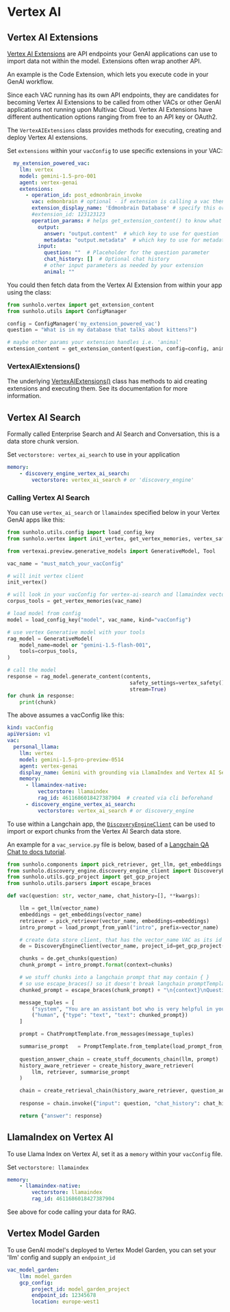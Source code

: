 # Vertex AI

## Vertex AI Extensions

[Vertex AI Extensions](https://cloud.google.com/vertex-ai/generative-ai/docs/extensions/overview) are API endpoints your GenAI applications can use to import data not within the model.  Extensions often wrap another API.  

An example is the Code Extension, which lets you execute code in your GenAI workflow. 

Since each VAC running has its own API endpoints, they are candidates for becoming Vertex AI Extensions to be called from other VACs or other GenAI applications not running upon Multivac Cloud.  Vertex AI Extensions have different authentication options ranging from free to an API key or OAuth2.  

The `VertexAIExtensions` class provides methods for executing, creating and deploy Vertex AI extensions. 

Set `extensions` within your `vacConfig` to use specific extensions in your VAC:

```yaml
  my_extension_powered_vac:
    llm: vertex
    model: gemini-1.5-pro-001
    agent: vertex-genai
    extensions:
      - operation_id: post_edmonbrain_invoke
        vac: edmonbrain # optional - if extension is calling a vac then this is used to determine the URL for the extension
        extension_display_name: 'Edmonbrain Database' # specify this or extension_id
        #extension_id: 123123123
        operation_params: # helps get_extension_content() to know what schema will send in data and how to parse it out its reply
          output:
            answer: "output.content"  # which key to use for question
            metadata: "output.metadata"  # which key to use for metadata
          input:
            question: ""  # Placeholder for the question parameter
            chat_history: []  # Optional chat history
            # other input parameters as needed by your extension
            animal: ""
```

You could then fetch data from the Vertex AI Extension from within your app using the class:

```python
from sunholo.vertex import get_extension_content
from sunholo.utils import ConfigManager

config = ConfigManager('my_extension_powered_vac')
question = "What is in my database that talks about kittens?")

# maybe other params your extension handles i.e. 'animal'
extension_content = get_extension_content(question, config=config, animal="cat")
```

### VertexAIExtensions()

The underlying [VertexAIExtensions()](../sunholo/vertex/extensions_class) class has methods to aid creating extensions and executing them. See its documentation for more information.

## Vertex AI Search

Formally called Enterprise Search and AI Search and Conversation, this is a data store chunk version.

Set `vectorstore: vertex_ai_search` to use in your application

```yaml
memory:
    - discovery_engine_vertex_ai_search:
        vectorstore: vertex_ai_search # or 'discovery_engine'
```

### Calling Vertex AI Search

You can use `vertex_ai_search` or `llamaindex` specified below in your Vertex GenAI apps like this:

```python
from sunholo.utils.config import load_config_key
from sunholo.vertex import init_vertex, get_vertex_memories, vertex_safety

from vertexai.preview.generative_models import GenerativeModel, Tool

vac_name = "must_match_your_vacConfig"

# will init vertex client
init_vertex()

# will look in your vacConfig for vertex-ai-search and llamaindex vectorstores
corpus_tools = get_vertex_memories(vac_name)

# load model from config
model = load_config_key("model", vac_name, kind="vacConfig")

# use vertex Generative model with your tools
rag_model = GenerativeModel(
    model_name=model or "gemini-1.5-flash-001", 
    tools=corpus_tools,
)

# call the model
response = rag_model.generate_content(contents, 
                                        safety_settings=vertex_safety(),
                                        stream=True)
for chunk in response:
    print(chunk)

```

The above assumes a vacConfig like this:

```yaml
kind: vacConfig
apiVersion: v1
vac:
  personal_llama:
    llm: vertex
    model: gemini-1.5-pro-preview-0514
    agent: vertex-genai
    display_name: Gemini with grounding via LlamaIndex and Vertex AI Search
    memory:
      - llamaindex-native:
          vectorstore: llamaindex
          rag_id: 4611686018427387904  # created via cli beforehand
      - discovery_engine_vertex_ai_search:
          vectorstore: vertex_ai_search # or discovery_engine
```

To use within a Langchain app, the [`DiscoveryEngineClient`](../sunholo/discovery_engine/discovery_engine_client/) can be used to import or export chunks from the Vertex AI Search data store.

An example for a `vac_service.py` file is below, based of a [Langchain QA Chat to docs tutorial](https://python.langchain.com/v0.2/docs/how_to/qa_chat_history_how_to).

```python
from sunholo.components import pick_retriever, get_llm, get_embeddings
from sunholo.discovery_engine.discovery_engine_client import DiscoveryEngineClient
from sunholo.utils.gcp_project import get_gcp_project
from sunholo.utils.parsers import escape_braces

def vac(question: str, vector_name, chat_history=[], **kwargs):

    llm = get_llm(vector_name)
    embeddings = get_embeddings(vector_name)
    retriever = pick_retriever(vector_name, embeddings=embeddings)
    intro_prompt = load_prompt_from_yaml("intro", prefix=vector_name)

    # create data store client, that has the vector_name VAC as its id
    de = DiscoveryEngineClient(vector_name, project_id=get_gcp_project())

    chunks = de.get_chunks(question)
    chunk_prompt = intro_prompt.format(context=chunks)

    # we stuff chunks into a langchain prompt that may contain { } 
    # so use escape_braces() so it doesn't break langchain promptTemplate
    chunked_prompt = escape_braces(chunk_prompt) + "\n{context}\nQuestion:{input}\nYour Answer:\n"

    message_tuples = [
        ("system", "You are an assistant bot who is very helpful in your answers"),
        ("human", {"type": "text", "text": chunked_prompt})
    ]

    prompt = ChatPromptTemplate.from_messages(message_tuples)

    summarise_prompt   = PromptTemplate.from_template(load_prompt_from_yaml("summarise", prefix=vector_name))
    
    question_answer_chain = create_stuff_documents_chain(llm, prompt)
    history_aware_retriever = create_history_aware_retriever(
        llm, retriever, summarise_prompt
    )

    chain = create_retrieval_chain(history_aware_retriever, question_answer_chain)
    
    response = chain.invoke({"input": question, "chat_history": chat_history})

    return {"answer": response}
```


## LlamaIndex on Vertex AI

To use Llama Index on Vertex AI, set it as a `memory` within your `vacConfig` file.

Set `vectorstore: llamaindex`

```yaml
memory:
    - llamaindex-native:
        vectorstore: llamaindex
        rag_id: 4611686018427387904 
```

See above for code calling your data for RAG.

## Vertex Model Garden

To use GenAI model's deployed to Vertex Model Garden, you can set your 'llm' config and supply an `endpoint_id`

```yaml
vac_model_garden:
    llm: model_garden
    gcp_config:
        project_id: model_garden_project
        endpoint_id: 12345678
        location: europe-west1
```
